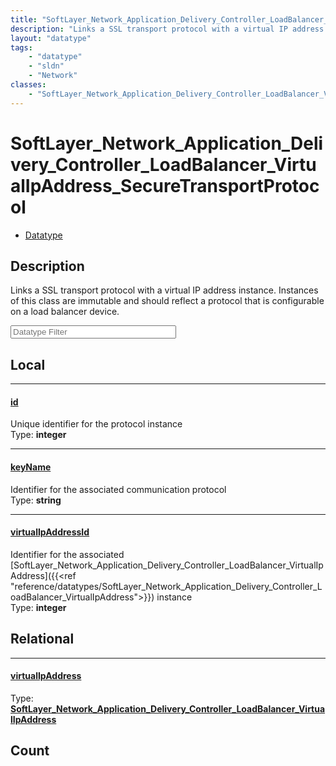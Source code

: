 ```yaml
---
title: "SoftLayer_Network_Application_Delivery_Controller_LoadBalancer_VirtualIpAddress_SecureTransportProtocol"
description: "Links a SSL transport protocol with a virtual IP address instance. Instances of this class are immutable and should refl... "
layout: "datatype"
tags:
    - "datatype"
    - "sldn"
    - "Network"
classes:
    - "SoftLayer_Network_Application_Delivery_Controller_LoadBalancer_VirtualIpAddress_SecureTransportProtocol"
---
```


# SoftLayer_Network_Application_Delivery_Controller_LoadBalancer_VirtualIpAddress_SecureTransportProtocol
<div id='service-datatype'>
    <ul id='sldn-reference-tabs'>
        <li id='datatype'> <a href='/reference/datatypes/SoftLayer_Network_Application_Delivery_Controller_LoadBalancer_VirtualIpAddress_SecureTransportProtocol' >Datatype</a></li>
    </ul>
</div>

## Description 
Links a SSL transport protocol with a virtual IP address instance. Instances of this class are immutable and should reflect a protocol that is configurable on a load balancer device. 





<!-- Filer BEGIN -->
<div class="view-filters">
        <div class="clearfix">
            <div class="search-input-box">
                <input placeholder="Datatype Filter" onkeyup="titleSearch(inputId='prop-input', divId='properties', elementClass='prop-row')" 
                    type="text" id="prop-input" value="" size="30" maxlength="128" class="form-text">
            </div>
        </div>
</div>
<!-- Filer END -->

<div id="properties" class="content">
<div id="localProperties" class="prop-content" >

## Local
<div class="prop-row">

-----
[id]: #id
#### [id]
Unique identifier for the protocol instance  
<span class="type-label">Type: </span>**integer**


</div>
<div class="prop-row">

-----
[keyName]: #keyname
#### [keyName]
Identifier for the associated communication protocol  
<span class="type-label">Type: </span>**string**


</div>
<div class="prop-row">

-----
[virtualIpAddressId]: #virtualipaddressid
#### [virtualIpAddressId]
Identifier for the associated [SoftLayer_Network_Application_Delivery_Controller_LoadBalancer_VirtualIpAddress]({{<ref "reference/datatypes/SoftLayer_Network_Application_Delivery_Controller_LoadBalancer_VirtualIpAddress">}}) instance   
<span class="type-label">Type: </span>**integer**


</div>
</div>
<!-- LOCAL PROPERTY END -->

<div id="relationalProperties"  class="prop-content" >

## Relational
<div class="prop-row">

-----
[virtualIpAddress]: #virtualipaddress
#### [virtualIpAddress]
  
<span class="type-label">Type: </span>**<a href='/reference/datatypes/SoftLayer_Network_Application_Delivery_Controller_LoadBalancer_VirtualIpAddress'>SoftLayer_Network_Application_Delivery_Controller_LoadBalancer_VirtualIpAddress </a>**


</div>

## Count
</div>


